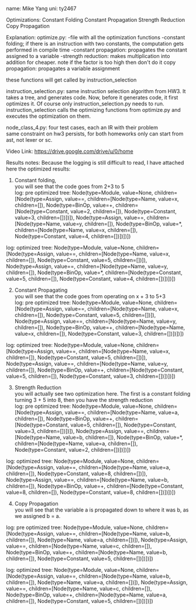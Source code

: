 name: Mike Yang
uni: ty2467

Optimizations:
    Constant Folding
    Constant Propagation
    Strength Reduction
    Copy Propagation

Explanation:
optimize.py:
-file with all the optimization functions
-constant folding; if there is an instruction with two constants, the computation gets performed in compile time 
-constant propagation: propagates the constant assigned to a variable
-strength reduction: makes multiplication into addition for cheaper. note if the factor is too high then don't do it
copy propagation: propagates a variable assignment

these functions will get called by instruction_selection

instruction_selection.py:
same instruction selection algorithm from HW3. It takes a tree, and generates code. Now, before it generates code,
it first optimizes it.
Of course only instruction_selection.py needs to run. instruction_selection calls the optimizing functions from optimize.py
and executes the optimization on them. 


node_class_4.py:
four test cases, each an IR with their problem  
same constraint on hw3 persists, for both homeworks only can start from ast, not lexer or sc.




Video Link:
https://drive.google.com/drive/u/0/home




Results notes:
Because the logging is still difficult to read, I have attached here the optimized results:
1. Constant folding,  
you will see that the code goes from 2+3 to 5    
log: pre optimized tree: Node(type=Module, value=None, children=[Node(type=Assign, value==, children=[Node(type=Name, value=x, children=[]), Node(type=BinOp, value=+, children=[Node(type=Constant, value=2, children=[]), Node(type=Constant, value=3, children=[])])]), Node(type=Assign, value==, children=[Node(type=Name, value=y, children=[]), Node(type=BinOp, value=*, children=[Node(type=Name, value=x, children=[]), Node(type=Constant, value=4, children=[])])])])

log: optimized tree: Node(type=Module, value=None, children=[Node(type=Assign, value==, children=[Node(type=Name, value=x, children=[]), Node(type=Constant, value=5, children=[])]), Node(type=Assign, value==, children=[Node(type=Name, value=y, children=[]), Node(type=BinOp, value=*, children=[Node(type=Constant, value=5, children=[]), Node(type=Constant, value=4, children=[])])])]) 

2. Constant Propagating   
you will see that the code goes from operating on x + 3 to 5+3  
log: pre optimized tree: Node(type=Module, value=None, children=[Node(type=Assign, value==, children=[Node(type=Name, value=x, children=[]), Node(type=Constant, value=5, children=[])]), Node(type=Assign, value==, children=[Node(type=Name, value=y, children=[]), Node(type=BinOp, value=+, children=[Node(type=Name, value=x, children=[]), Node(type=Constant, value=3, children=[])])])]) 


log: optimized tree: Node(type=Module, value=None, children=[Node(type=Assign, value==, children=[Node(type=Name, value=x, children=[]), Node(type=Constant, value=5, children=[])]), Node(type=Assign, value==, children=[Node(type=Name, value=y, children=[]), Node(type=BinOp, value=+, children=[Node(type=Constant, value=5, children=[]), Node(type=Constant, value=3, children=[])])])]) 

3. Strength Reduction  
you will actually see two optimization here. The first is a constant folding turning  3 + 5 into 8, then you have the strength reduction   
log: pre optimized tree: Node(type=Module, value=None, children=[Node(type=Assign, value==, children=[Node(type=Name, value=a, children=[]), Node(type=BinOp, value=+, children=[Node(type=Constant, value=5, children=[]), Node(type=Constant, value=3, children=[])])]), Node(type=Assign, value==, children=[Node(type=Name, value=b, children=[]), Node(type=BinOp, value=*, children=[Node(type=Name, value=a, children=[]), Node(type=Constant, value=2, children=[])])])]) 

log: optimized tree: Node(type=Module, value=None, children=[Node(type=Assign, value==, children=[Node(type=Name, value=a, children=[]), Node(type=Constant, value=8, children=[])]), Node(type=Assign, value==, children=[Node(type=Name, value=b, children=[]), Node(type=BinOp, value=+, children=[Node(type=Constant, value=8, children=[]), Node(type=Constant, value=8, children=[])])])])

4. Copy Propagation  
you will see that the variable a is propagated down to where it was b, as we assigned b = a.  

log: pre optimized tree: Node(type=Module, value=None, children=[Node(type=Assign, value==, children=[Node(type=Name, value=b, children=[]), Node(type=Name, value=a, children=[])]), Node(type=Assign, value==, children=[Node(type=Name, value=c, children=[]), Node(type=BinOp, value=+, children=[Node(type=Name, value=b, children=[]), Node(type=Constant, value=5, children=[])])])]) 

log: optimized tree: Node(type=Module, value=None, children=[Node(type=Assign, value==, children=[Node(type=Name, value=b, children=[]), Node(type=Name, value=a, children=[])]), Node(type=Assign, value==, children=[Node(type=Name, value=c, children=[]), Node(type=BinOp, value=+, children=[Node(type=Name, value=a, children=[]), Node(type=Constant, value=5, children=[])])])]) 

